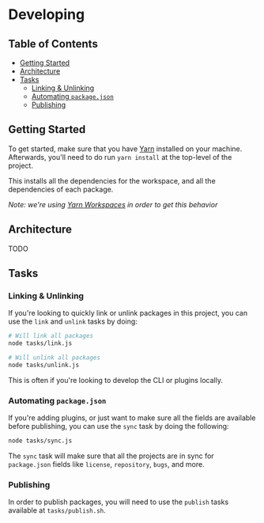 # Developing

## Table of Contents

<!-- To run doctoc, just do `npx doctoc docs/developing.md` -->
<!-- START doctoc generated TOC please keep comment here to allow auto update -->
<!-- DON'T EDIT THIS SECTION, INSTEAD RE-RUN doctoc TO UPDATE -->

- [Getting Started](#getting-started)
- [Architecture](#architecture)
- [Tasks](#tasks)
  - [Linking & Unlinking](#linking--unlinking)
  - [Automating `package.json`](#automating-packagejson)
  - [Publishing](#publishing)

<!-- END doctoc generated TOC please keep comment here to allow auto update -->

## Getting Started

To get started, make sure that you have [Yarn](https://yarnpkg.com/en/)
installed on your machine. Afterwards, you'll need to do run `yarn install` at
the top-level of the project.

This installs all the dependencies for the workspace, and all the dependencies
of each package.

_Note: we're using [Yarn Workspaces](https://yarnpkg.com/blog/2017/08/02/introducing-workspaces/) in order to get this behavior_

## Architecture

TODO

## Tasks

### Linking & Unlinking

If you're looking to quickly link or unlink packages in this project, you can
use the `link` and `unlink` tasks by doing:

```bash
# Will link all packages
node tasks/link.js

# Will unlink all packages
node tasks/unlink.js
```

This is often if you're looking to develop the CLI or plugins locally.

### Automating `package.json`

If you're adding plugins, or just want to make sure all the fields are available
before publishing, you can use the `sync` task by doing the following:

```bash
node tasks/sync.js
```

The `sync` task will make sure that all the projects are in sync for
`package.json` fields like `license`, `repository`, `bugs`, and more.

### Publishing

In order to publish packages, you will need to use the `publish` tasks available
at `tasks/publish.sh`.

